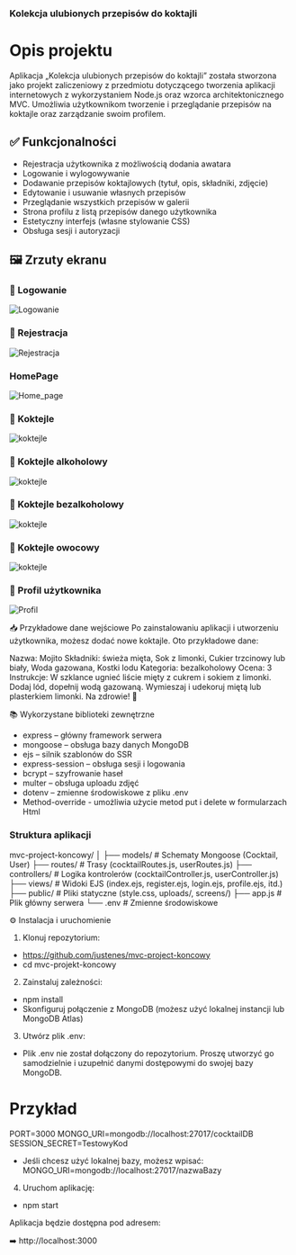 ###  Kolekcja ulubionych przepisów do koktajli

#  Opis projektu

Aplikacja „Kolekcja ulubionych przepisów do koktajli” została stworzona jako projekt zaliczeniowy z przedmiotu dotyczącego tworzenia aplikacji internetowych z wykorzystaniem Node.js oraz wzorca architektonicznego MVC. Umożliwia użytkownikom tworzenie i przeglądanie przepisów na koktajle oraz zarządzanie swoim profilem.

## ✅ Funkcjonalności

- Rejestracja użytkownika z możliwością dodania awatara
- Logowanie i wylogowywanie
- Dodawanie przepisów koktajlowych (tytuł, opis, składniki, zdjęcie)
- Edytowanie i usuwanie własnych przepisów
- Przeglądanie wszystkich przepisów w galerii
- Strona profilu z listą przepisów danego użytkownika
- Estetyczny interfejs (własne stylowanie CSS)
- Obsługa sesji i autoryzacji

## 🖼️ Zrzuty ekranu

### 🔐 Logowanie
![Logowanie](./public/screens/login.png)

### 📝 Rejestracja
![Rejestracja](./public/screens/register.png)

###  HomePage
![Home_page](./public/screens/homepage1.png)

### 🍹 Koktejle
![koktejle](./public/screens/homepage.png)

### 🍹 Koktejle alkoholowy
![koktejle](./public/screens/alko.png)

### 🍹 Koktejle bezalkoholowy
![koktejle](./public/screens/bezalko.png)

### 🍹 Koktejle owocowy
![koktejle](./public/screens/owoc.png)

### 👤 Profil użytkownika
![Profil](./public/screens/profile1.png)

📥 Przykładowe dane wejściowe
Po zainstalowaniu aplikacji i utworzeniu użytkownika, możesz dodać nowe koktajle. Oto przykładowe dane:

Nazwa: Mojito
Składniki: świeża mięta, Sok z limonki, Cukier trzcinowy lub biały, Woda gazowana, Kostki lodu
Kategoria: bezalkoholowy
Ocena: 3
Instrukcje: W szklance ugnieć liście mięty z cukrem i sokiem z limonki. Dodaj lód, dopełnij wodą gazowaną. Wymieszaj i udekoruj miętą lub plasterkiem limonki.
Na zdrowie! 🥂

📚 Wykorzystane biblioteki zewnętrzne

- express – główny framework serwera
- mongoose – obsługa bazy danych MongoDB
- ejs – silnik szablonów do SSR
- express-session – obsługa sesji i logowania
- bcrypt – szyfrowanie haseł
- multer – obsługa uploadu zdjęć
- dotenv – zmienne środowiskowe z pliku .env
- Method-override - umożliwia użycie metod put i delete w formularzach Html

### Struktura aplikacji

mvc-project-koncowy/
│
├── models/ # Schematy Mongoose (Cocktail, User)
├── routes/ # Trasy (cocktailRoutes.js, userRoutes.js)
├── controllers/ # Logika kontrolerów (cocktailController.js, userController.js)
├── views/ # Widoki EJS (index.ejs, register.ejs, login.ejs, profile.ejs, itd.)
├── public/ # Pliki statyczne (style.css, uploads/, screens/)
├── app.js # Plik główny serwera
└── .env # Zmienne środowiskowe

⚙️ Instalacja i uruchomienie

1. Klonuj repozytorium:

- https://github.com/justenes/mvc-project-koncowy
- cd mvc-projekt-koncowy

2. Zainstaluj zależności:

- npm install
- Skonfiguruj połączenie z MongoDB (możesz użyć lokalnej instancji lub MongoDB Atlas)

3. Utwórz plik .env:
- Plik .env nie został dołączony do repozytorium. Proszę utworzyć go samodzielnie i uzupełnić danymi dostępowymi do swojej bazy MongoDB.
# Przykład
PORT=3000
MONGO_URI=mongodb://localhost:27017/cocktailDB
SESSION_SECRET=TestowyKod
- Jeśli chcesz użyć lokalnej bazy, możesz wpisać:
MONGO_URI=mongodb://localhost:27017/nazwaBazy

4. Uruchom aplikację:
- npm start

Aplikacja będzie dostępna pod adresem:

➡️ http://localhost:3000
